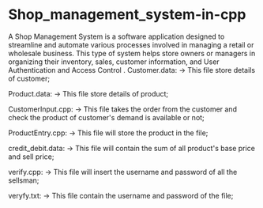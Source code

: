 # Shop_management_system-in-cpp

A Shop Management System is a software application designed to streamline and automate various processes involved in managing a retail or wholesale business. This type of system helps store owners or managers in organizing their inventory, sales, customer information, and User Authentication and Access Control .
Customer.data:
  -> This file store details of customer;

Product.data:
  -> This file store details of product;
  
CustomerInput.cpp:
  ->  This file takes the order from the customer and check the product of customer's demand is available or not;

ProductEntry.cpp:
  -> This file will store the product in the file;

  credit_debit.data:
    -> This file will contain the sum of all product's base price and sell price;

  verify.cpp:
      -> This file will insert the username and password of all the sellsman;

  veryfy.txt:
    -> This file contain the username and password of the file; 
